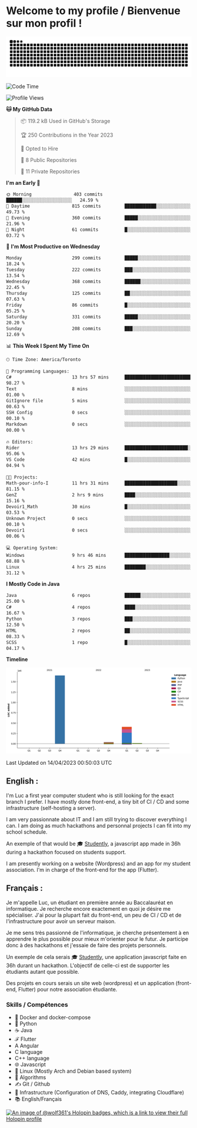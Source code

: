 # Welcome to my profile / Bienvenue sur mon profil !

![snake gif](https://github.com/wolf-361/wolf-361/blob/output/github-contribution-grid-snake.svg)

<!--START_SECTION:waka-->
![Code Time](http://img.shields.io/badge/Code%20Time-14%20hrs%2044%20mins-blue)

![Profile Views](http://img.shields.io/badge/Profile%20Views-5-blue)

**🐱 My GitHub Data** 

> 📦 119.2 kB Used in GitHub's Storage 
 > 
> 🏆 250 Contributions in the Year 2023
 > 
> 💼 Opted to Hire
 > 
> 📜 8 Public Repositories 
 > 
> 🔑 11 Private Repositories 
 > 
**I'm an Early 🐤** 

```text
🌞 Morning                403 commits         ██████░░░░░░░░░░░░░░░░░░░   24.59 % 
🌆 Daytime                815 commits         ████████████░░░░░░░░░░░░░   49.73 % 
🌃 Evening                360 commits         █████░░░░░░░░░░░░░░░░░░░░   21.96 % 
🌙 Night                  61 commits          █░░░░░░░░░░░░░░░░░░░░░░░░   03.72 % 
```
📅 **I'm Most Productive on Wednesday** 

```text
Monday                   299 commits         █████░░░░░░░░░░░░░░░░░░░░   18.24 % 
Tuesday                  222 commits         ███░░░░░░░░░░░░░░░░░░░░░░   13.54 % 
Wednesday                368 commits         ██████░░░░░░░░░░░░░░░░░░░   22.45 % 
Thursday                 125 commits         ██░░░░░░░░░░░░░░░░░░░░░░░   07.63 % 
Friday                   86 commits          █░░░░░░░░░░░░░░░░░░░░░░░░   05.25 % 
Saturday                 331 commits         █████░░░░░░░░░░░░░░░░░░░░   20.20 % 
Sunday                   208 commits         ███░░░░░░░░░░░░░░░░░░░░░░   12.69 % 
```


📊 **This Week I Spent My Time On** 

```text
🕑︎ Time Zone: America/Toronto

💬 Programming Languages: 
C#                       13 hrs 57 mins      █████████████████████████   98.27 % 
Text                     8 mins              ░░░░░░░░░░░░░░░░░░░░░░░░░   01.00 % 
GitIgnore file           5 mins              ░░░░░░░░░░░░░░░░░░░░░░░░░   00.63 % 
SSH Config               0 secs              ░░░░░░░░░░░░░░░░░░░░░░░░░   00.10 % 
Markdown                 0 secs              ░░░░░░░░░░░░░░░░░░░░░░░░░   00.00 % 

🔥 Editors: 
Rider                    13 hrs 29 mins      ████████████████████████░   95.06 % 
VS Code                  42 mins             █░░░░░░░░░░░░░░░░░░░░░░░░   04.94 % 

🐱‍💻 Projects: 
Math-pour-info-I         11 hrs 31 mins      ████████████████████░░░░░   81.15 % 
GenZ                     2 hrs 9 mins        ████░░░░░░░░░░░░░░░░░░░░░   15.16 % 
Devoir1_Math             30 mins             █░░░░░░░░░░░░░░░░░░░░░░░░   03.53 % 
Unknown Project          0 secs              ░░░░░░░░░░░░░░░░░░░░░░░░░   00.10 % 
Devoir1                  0 secs              ░░░░░░░░░░░░░░░░░░░░░░░░░   00.06 % 

💻 Operating System: 
Windows                  9 hrs 46 mins       █████████████████░░░░░░░░   68.88 % 
Linux                    4 hrs 25 mins       ████████░░░░░░░░░░░░░░░░░   31.12 % 
```

**I Mostly Code in Java** 

```text
Java                     6 repos             ██████░░░░░░░░░░░░░░░░░░░   25.00 % 
C#                       4 repos             ████░░░░░░░░░░░░░░░░░░░░░   16.67 % 
Python                   3 repos             ███░░░░░░░░░░░░░░░░░░░░░░   12.50 % 
HTML                     2 repos             ██░░░░░░░░░░░░░░░░░░░░░░░   08.33 % 
SCSS                     1 repo              █░░░░░░░░░░░░░░░░░░░░░░░░   04.17 % 
```



**Timeline**

![Lines of Code chart](https://raw.githubusercontent.com/wolf-361/wolf-361/main/assets/bar_graph.png)


 Last Updated on 14/04/2023 00:50:03 UTC
<!--END_SECTION:waka-->

## English : 

I'm Luc a first year computer student who is still looking for the exact branch I prefer. I have mostly done front-end, a tiny bit of CI / CD and some infrastructure (self-hosting a server).

I am very passionnate about IT and I am still trying to discover everything I can. I am doing as much hackathons and personnal projects I can fit into my school schedule.

An exemple of that would be 🎓 [Studently](https://github.com/wolf-361/Studently-CodeJam12), a javascript app made in 36h during a hackathon focused on students support.

I am presently working on a website (Wordpress) and an app for my student association. I'm in charge of the front-end for the app (Flutter).

## Français :

Je m'appelle Luc, un étudiant en première année au Baccalauréat en informatique. Je recherche encore exactement en quoi je désire me spécialiser. J'ai pour la plupart fait du front-end, un peu de CI / CD et de l'infrastructure pour avoir un serveur maison.

Je me sens très passionné de l'informatique, je cherche présentement à en apprendre le plus possible pour mieux m'orienter pour le futur. Je participe donc à des hackathons et j'essaie de faire des projets personnels.

Un exemple de cela serais 🎓 [Studently](https://github.com/wolf-361/Studently-CodeJam12), une application javascript faite en 36h durant un hackathon. L'objectif de celle-ci est de supporter les étudiants autant que possible.

Des projets en cours serais un site web (wordpress) et un application (front-end, Flutter) pour notre association étudiante.

###  Skills / Compétences

* 🐋 Docker and docker-compose
* 🐍 Python
* ☕ Java
* ℱ Flutter
* A Angular
* C language
* C++ language
* 🌐 Javascript
* 🐧 Linux (Mostly Arch and Debian based system)
* 🧩 Algorithms
* ✍️ Git / Github
* 📜 Infrastructure (Configuration of DNS, Caddy, integrating Cloudflare)
* 📚 English/Français

[![An image of @wolf361's Holopin badges, which is a link to view their full Holopin profile](https://holopin.me/wolf361)](https://holopin.io/@wolf361)


